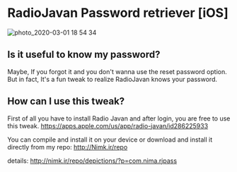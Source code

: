 # RadioJavan Password retriever [iOS]


![photo_2020-03-01 18 54 34](https://user-images.githubusercontent.com/30632761/75628432-2f2c5500-5bee-11ea-85aa-7f3a32194264.jpeg)

## Is it useful to know my password?
 Maybe, If you forgot it and you don't wanna use the reset password option.
 But in fact, It's a fun tweak to realize RadioJavan knows your password.

## How can I use this tweak?
First of all you have to install Radio Javan and after login, you are free to use this tweak.
https://apps.apple.com/us/app/radio-javan/id286225933

You can compile and install it on your device or download and install it directly from my repo:
http://Nimk.ir/repo

details:
http://nimk.ir/repo/depictions/?p=com.nima.rjpass
